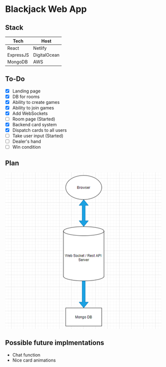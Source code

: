 # Blackjack Web App

## Stack

| Tech       | Host    |
| ---------- | ------- |
| React      | Netlify |
| ExpressJS  | DigitalOcean |
| MongoDB    | AWS |

## To-Do

- [x] Landing page
- [x] DB for rooms
- [x] Ability to create games
- [x] Ability to join games
- [x] Add WebSockets
- [ ] Room page (Started)
- [x] Backend card system
- [x] Dispatch cards to all users
- [ ] Take user input (Started)
- [ ] Dealer's hand
- [ ] Win condition

## Plan

![Image of Plan](https://github.com/Max-Hitchings/Blackjack-Web-App/blob/master/docs/newPlan.png)

## Possible future implmentations

- Chat function
- Nice card animations
